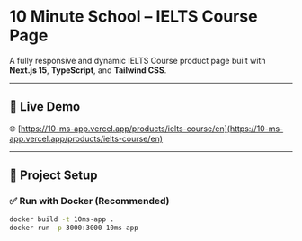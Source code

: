 # 10 Minute School – IELTS Course Page

A fully responsive and dynamic IELTS Course product page built with **Next.js 15**, **TypeScript**, and **Tailwind CSS**.

---

## 🔗 Live Demo

🌐 [https://10-ms-app.vercel.app/products/ielts-course/en](https://10-ms-app.vercel.app/products/ielts-course/en)

---

## 🚀 Project Setup

### ✅ Run with Docker (Recommended)

```bash
docker build -t 10ms-app .
docker run -p 3000:3000 10ms-app
```
